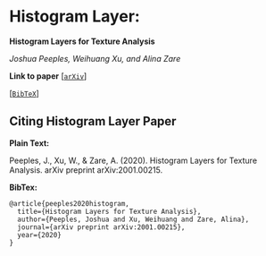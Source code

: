 # Histogram Layer:
**Histogram Layers for Texture Analysis**

_Joshua Peeples, Weihuang Xu, and Alina Zare_

**Link to paper**
[[`arXiv`](https://arxiv.org/abs/2001.00215)]

[[`BibTeX`](#CitingHist)]

## <a name="CitingHist"></a>Citing Histogram Layer Paper

**Plain Text:**

Peeples, J., Xu, W., & Zare, A. (2020). Histogram Layers for Texture Analysis. arXiv preprint arXiv:2001.00215.

**BibTex:**
```
@article{peeples2020histogram,
  title={Histogram Layers for Texture Analysis},
  author={Peeples, Joshua and Xu, Weihuang and Zare, Alina},
  journal={arXiv preprint arXiv:2001.00215},
  year={2020}
}
```

